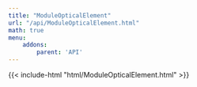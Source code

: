 ```yaml
---
title: "ModuleOpticalElement"
url: "/api/ModuleOpticalElement.html"
math: true
menu:
    addons:
        parent: 'API'
---
```


{{< include-html "html/ModuleOpticalElement.html" >}}
